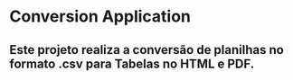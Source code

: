 # Conversion Application
Este projeto realiza a conversão de planilhas no formato .csv para Tabelas no HTML e PDF.
---

